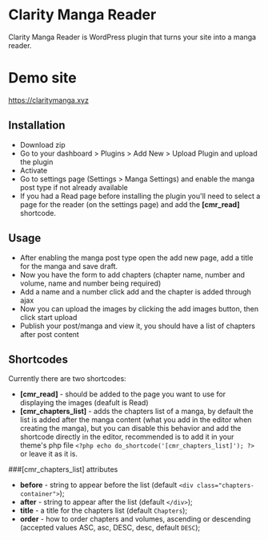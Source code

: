 # Clarity Manga Reader
Clarity Manga Reader is WordPress plugin that turns your site into a manga reader.

# Demo site
https://claritymanga.xyz

## Installation
* Download zip
* Go to your dashboard > Plugins > Add New > Upload Plugin and upload the plugin
* Activate
* Go to settings page (Settings > Manga Settings) and enable the manga post type if not already available
* If you had a Read page before installing the plugin you'll need to select a page 
for the reader (on the settings page) and add the **[cmr_read]** shortcode.

## Usage
* After enabling the manga post type open the add new page, add a title for the manga and save draft.
* Now you have the form to add chapters (chapter name, number and volume, name and number being required)
* Add a name and a number click add and the chapter is added through ajax
* Now you can upload the images by clicking the add images button, then click start upload
* Publish your post/manga and view it, you should have a list of chapters after post content

## Shortcodes
Currently there are two shortcodes:

* **[cmr_read]** - should be added to the page you want to use for displaying the images (deafult is Read)
* **[cmr_chapters_list]** - adds the chapters list of a manga, 
by default the list is added after the manga content (what you add in the editor when creating the manga), 
but you can disable this behavior and add the shortcode directly in the editor, 
recommended is to add it in your theme's php file `<?php echo do_shortcode('[cmr_chapters_list]'); ?>` or leave it as it is.

###[cmr_chapters_list] attributes
* **before** - string to appear before the list (default `<div class="chapters-container">`);
* **after** - string to appear after the list (default `</div>`);
* **title** - a title for the chapters list (default `Chapters`);
* **order** - how to order chapters and volumes, ascending or descending (accepted values ASC, asc, DESC, desc, default `DESC`);

